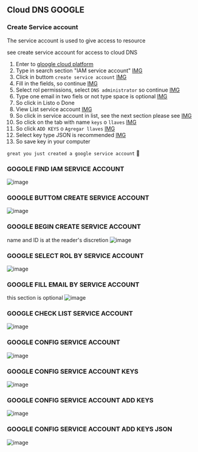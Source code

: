 ## Cloud DNS GOOGLE

### Create Service account
The service account is used to give access to resource

see create service account for access to cloud DNS

1. Enter to [gloogle cloud platform](https://cloud.google.com/)
2. Type in search section "IAM service account" [IMG](#GOGOLE-FIND-IAM-SERVICE-ACCOUNT)
3. Click in buttom `create service account` [IMG](#GOOGLE-BUTTOM-CREATE-SERVICE-ACCOUNT)
4. Fill in the fields, so continue [IMG](#GOOGLE-BEGIN-CREATE-SERVICE-ACCOUNT)
5. Select rol permissions, select `DNS administrator` so continue [IMG](#GOOGLE-SELECT-ROL-BY-SERVICE-ACCOUNT)
6. Type one email in two fiels or not type space is optional [IMG](#GOOGLE-FILL-EMAIL-BY-SERVICE-ACCOUNT)
7. So click in Listo o Done
8. View List service account [IMG](#GOOGLE-CHECK-LIST-SERVICE-ACCOUNT)
9. So click in service account in list, see the next section please see [IMG](#GOOGLE-CONFIG-SERVICE-ACCOUNT)
10. So click on the tab with name `keys` o `llaves` [IMG](#GOOGLE-CONFIG-SERVICE-ACCOUNT-KEYS)
11. So click `ADD KEYS` o `Agregar llaves` [IMG](#GOOGLE-CONFIG-SERVICE-ACCOUNT-ADD-KEYS)
12. Select key type JSON is recommended [IMG](#GOOGLE-CONFIG-SERVICE-ACCOUNT-ADD-KEYS-JSON)
13. So save key in your computer

`great you just created a google service account` 🥳



### GOGOLE FIND IAM SERVICE ACCOUNT
![image](https://user-images.githubusercontent.com/57869273/201538034-ab27eea8-23f1-4d4c-9dd3-3e47f4a7f0ff.png)

### GOOGLE BUTTOM CREATE SERVICE ACCOUNT
![image](https://user-images.githubusercontent.com/57869273/201538559-f24b30ad-d592-4835-b6b8-d1f72ffabbd8.png)

### GOOGLE BEGIN CREATE SERVICE ACCOUNT
name and ID is at the reader's discretion
![image](https://user-images.githubusercontent.com/57869273/201538869-e8367322-59ff-484d-83f6-dbbba1ce5270.png)

### GOOGLE SELECT ROL BY SERVICE ACCOUNT
![image](https://user-images.githubusercontent.com/57869273/201539061-0756b65d-6c80-4552-a2bc-b409002b2418.png)

### GOOGLE FILL EMAIL BY SERVICE ACCOUNT
this section is optional
![image](https://user-images.githubusercontent.com/57869273/201539234-6773127d-77b1-41bf-957d-e0ebdb4b6ff2.png)

### GOOGLE CHECK LIST SERVICE ACCOUNT
![image](https://user-images.githubusercontent.com/57869273/201539445-e799a351-3b53-4c14-a128-93342cea1e93.png)

### GOOGLE CONFIG SERVICE ACCOUNT
![image](https://user-images.githubusercontent.com/57869273/201539579-98e136f3-f0ef-4370-bf03-7c9fef0679d3.png)

### GOOGLE CONFIG SERVICE ACCOUNT KEYS
![image](https://user-images.githubusercontent.com/57869273/201539720-a1f3c01a-9d01-4532-86ec-ee619d5b097d.png)

### GOOGLE CONFIG SERVICE ACCOUNT ADD KEYS
![image](https://user-images.githubusercontent.com/57869273/201539779-a599111c-0923-4b07-ae99-7ec7ea0b78b4.png)

### GOOGLE CONFIG SERVICE ACCOUNT ADD KEYS JSON
![image](https://user-images.githubusercontent.com/57869273/201539846-ebd67b81-79ae-4032-8958-fc999c37201b.png)